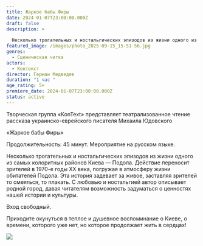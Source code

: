 ```yaml
---
title: Жаркое бабы Фиры
date: 2024-01-07T23:00:00.000Z
draft: false
description: >
  
  Несколько трогательных и ностальгических эпизодов из жизни одного из самых колоритных районов Киева — Подола. Действие переносит зрителей в 1970-е годы XX века, погружая в атмосферу жизни обитателей Подола. Эта история задевает за живое, заставляя зрителей то смеяться, то плакать. С любовью и ностальгией автор описывает родной город, давая читателям возможность задуматься о ценностях нашей истории и культуры.
featured_image: /images/photo_2025-09-15_15-51-56.jpg
genres:
  - Сценическая читка
actors:
  - Контекст
director: Герман Медведев
duration: "1 час "
age_rating: 5+
premiere_date: 2024-01-07T23:00:00.000Z
status: active
---
```

Творческая группа «KonText» представляет театрализованное чтение рассказа украинско-еврейского писателя Михаила Юдовского

«Жаркое бабы Фиры»

Продолжительность: 45 минут. Мероприятие на русском языке.

Несколько трогательных и ностальгических эпизодов из жизни одного из самых колоритных районов Киева — Подола. Действие переносит зрителей в 1970-е годы XX века, погружая в атмосферу жизни обитателей Подола. Эта история задевает за живое, заставляя зрителей то смеяться, то плакать. С любовью и ностальгией автор описывает родной город, давая читателям возможность задуматься о ценностях нашей истории и культуры.

Вход свободный.

Приходите окунуться в теплое и душевное воспоминание о Киеве, о времени, которого уже нет, но которое продолжает жить в сердцах!

![](/images/photo_2025-09-15_15-51-56.jpg)